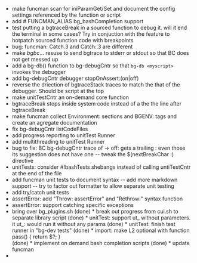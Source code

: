 
* make funcman scan for iniParamGet/Set and document the config settings referenced by the function or script
* add # FUNCMAN_ALIAS bg_bashCompletion support
* test putting a bgtraceBreak in a sourced function to debug it. will it end the terminal in some cases? Try in conjuction with the feature to hotpatch sourced function code with breakpoints
* bug: funcman: Catch.3 and Catch:.3 are different
* make _bgbc_... resuse to send bgtrace to stderr or stdout so that BC does not get messed up
* add a bg-db() function to bg-debugCntr so that `bg-db <myscript>` invokes the debugger
* add bg-debugCntr debugger stopOnAssert:(on|off)
* reverse the driection of bgtraceStack traces to match the that of the debugger. Should be script at the top
* make unitTestCntr an on-demand core function
* bgtraceBreak stops inside system code instead of a the the line after bgtraceBreak
* make funcman collect Environment: sections and BGENV: tags and create an agregate documentation
* fix bg-debugCntr listCodeFiles
* add progress reporting to unitTest Runner
* add multithreading to unitTest Runner
* bug to fix: BC bg-debugCntr trace of<tab> -> off: gets a trailing : even those its suggestion does not have one -- tweak the $(nextBreakChar :) directive
* unitTests: consider #!bashTests shebangs instead of calling untiTestCntr at the end of the file
* add funcman unit tests to document syntax -- add more markdown support -- try to factor out formatter to allow separate unit testing
* add try/catch unit tests
* assertError: add "Throw: assertError" and "Rethrow:" syntax function
* assertError: support catching specific exceptions
* bring over bg_plugins.sh
(done) * break out progress from cui.sh to separate library script
(done) * unitTest: support ut_<func> without parameters. it ut_<func>: would run it without any params
(done) * unitTest: finish test runner in "bg-dev tests"
(done) * import: make L2 optional with function pass() { return $?; }   
(done) * implement on demand bash completion scripts
(done) * update funcman
*
